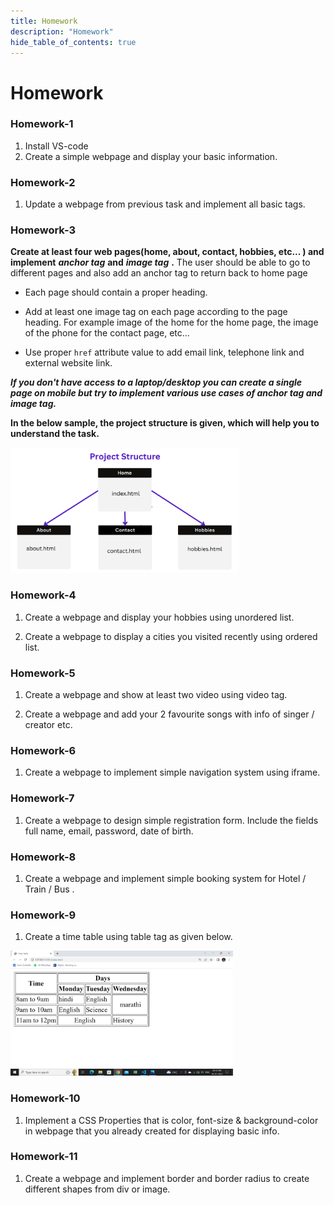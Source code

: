 ```yaml
---
title: Homework
description: "Homework"
hide_table_of_contents: true
---
```

# Homework

### Homework-1

1. Install VS-code
2. Create a simple webpage and display your basic information.


### Homework-2

1. Update a webpage from previous task and implement all basic tags.


### Homework-3

**Create at least four web pages(home, about, contact, hobbies, etc... ) and**
**implement** ***anchor tag*** **and** ***image tag*** **.** The user should be able to go to
different pages and also add an anchor tag to return back to home page

* Each page should contain a proper heading.

* Add at least one image tag on each page according to the page heading. For example image of
the home for the home page, the image of the phone for the contact page, etc...

* Use proper ```href```  attribute value to add email link, telephone link and external website link.

***If you don't have access to a laptop/desktop you can create a single page on mobile but try to implement various use cases of anchor tag and image tag.***

**In the below sample, the project structure is given, which will help you to understand the task.**

<img src="/static/icp/00/homework-3.png" alt="homework-3" height="200px"/>


### Homework-4

1. Create a webpage and display your hobbies using unordered list.

2. Create a webpage to display a cities you visited recently using ordered list.


### Homework-5

1. Create a webpage and show at least two video using video tag.

2. Create a webpage and add your 2 favourite songs with info of singer / creator etc. 

### Homework-6

1. Create a webpage to implement simple navigation system using iframe. 

### Homework-7

1. Create a webpage to design simple registration form. Include the fields full name, email, password, date of birth.

### Homework-8

1. Create a webpage and implement simple booking system for Hotel / Train / Bus .

### Homework-9

1. Create a time table using table tag as given below.

<img src="/static/icp/00/homework-8.png" alt="homework-8" height="200px"/>


### Homework-10

1. Implement a CSS Properties that is color, font-size & background-color in webpage that you already created for displaying basic info. 


### Homework-11

1. Create a webpage and implement border and border radius to create different shapes from div or image. 